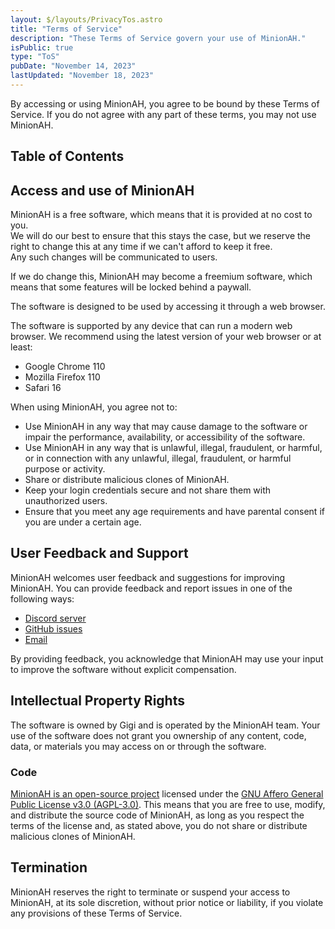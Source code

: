 ```yaml
---
layout: $/layouts/PrivacyTos.astro
title: "Terms of Service"
description: "These Terms of Service govern your use of MinionAH."
isPublic: true
type: "ToS"
pubDate: "November 14, 2023"
lastUpdated: "November 18, 2023"
---
```


By accessing or using MinionAH, you agree to be bound by these Terms of Service. If you do not agree with any part of these terms, you may not use MinionAH.

## Table of Contents

## Access and use of MinionAH

MinionAH is a free software, which means that it is provided at no cost to you.  
We will do our best to ensure that this stays the case, but we reserve the right to change this at any time if we can't afford to keep it free.  
Any such changes will be communicated to users.

If we do change this, MinionAH may become a freemium software, which means that some features will be locked behind a paywall.

The software is designed to be used by accessing it through a web browser.

The software is supported by any device that can run a modern web browser. We recommend using the latest version of your web browser or at least:
- Google Chrome 110
- Mozilla Firefox 110
- Safari 16

When using MinionAH, you agree not to:
- Use MinionAH in any way that may cause damage to the software or impair the performance, availability, or accessibility of the software.
- Use MinionAH in any way that is unlawful, illegal, fraudulent, or harmful, or in connection with any unlawful, illegal, fraudulent, or harmful purpose or activity.
- Share or distribute malicious clones of MinionAH.
- Keep your login credentials secure and not share them with unauthorized users.
- Ensure that you meet any age requirements and have parental consent if you are under a certain age.

## User Feedback and Support

MinionAH welcomes user feedback and suggestions for improving MinionAH. You can provide feedback and report issues in one of the following ways:
- [Discord server](https://discord.minionah.com)
- [GitHub issues](https://github.com/DarthGigi/MinionAH/issues)
- [Email](mailto:contact@minionah.com)

By providing feedback, you acknowledge that MinionAH may use your input to improve the software without explicit compensation.

## Intellectual Property Rights

The software is owned by Gigi and is operated by the MinionAH team. Your use of the software does not grant you ownership of any content, code, data, or materials you may access on or through the software.

### Code

[MinionAH is an open-source project](https://github.com/DarthGigi/MinionAH) licensed under the [GNU Affero General Public License v3.0 (AGPL-3.0)](https://github.com/DarthGigi/MinionAH/blob/main/LICENSE). This means that you are free to use, modify, and distribute the source code of MinionAH, as long as you respect the terms of the license and, as stated above, you do not share or distribute malicious clones of MinionAH.

## Termination

MinionAH reserves the right to terminate or suspend your access to MinionAH, at its sole discretion, without prior notice or liability, if you violate any provisions of these Terms of Service.